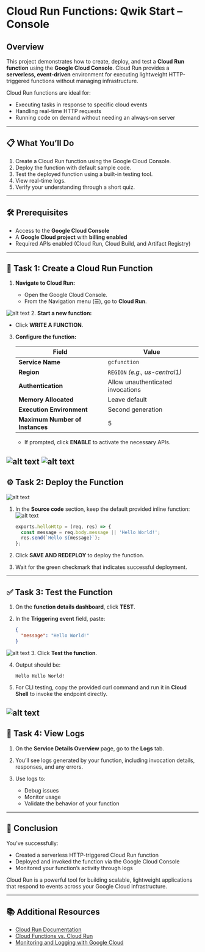 # Cloud Run Functions: Qwik Start – Console

## Overview

This project demonstrates how to create, deploy, and test a **Cloud Run function** using the **Google Cloud Console**. Cloud Run provides a **serverless, event-driven** environment for executing lightweight HTTP-triggered functions without managing infrastructure.

Cloud Run functions are ideal for:

* Executing tasks in response to specific cloud events
* Handling real-time HTTP requests
* Running code on demand without needing an always-on server

---

## 📋 What You’ll Do

1. Create a Cloud Run function using the Google Cloud Console.
2. Deploy the function with default sample code.
3. Test the deployed function using a built-in testing tool.
4. View real-time logs.
5. Verify your understanding through a short quiz.

---

## 🛠️ Prerequisites

* Access to the **Google Cloud Console**
* A **Google Cloud project** with **billing enabled**
* Required APIs enabled (Cloud Run, Cloud Build, and Artifact Registry)

---

## 🚀 Task 1: Create a Cloud Run Function

1. **Navigate to Cloud Run:**

   * Open the Google Cloud Console.
   * From the Navigation menu (☰), go to **Cloud Run**.

![alt text](Images/task1.png)
2. **Start a new function:**

   * Click **WRITE A FUNCTION**.

3. **Configure the function:**

   | Field                           | Value                             |
   | ------------------------------- | --------------------------------- |
   | **Service Name**                | `gcfunction`                      |
   | **Region**                      | `REGION` *(e.g., us-central1)*    |
   | **Authentication**              | Allow unauthenticated invocations |
   | **Memory Allocated**            | Leave default                     |
   | **Execution Environment**       | Second generation                 |
   | **Maximum Number of Instances** | 5                                 |

   * If prompted, click **ENABLE** to activate the necessary APIs.

![alt text](Images/task1.1.png)
![alt text](Images/task1.2.png)
---

## ⚙️ Task 2: Deploy the Function
![alt text](Images/task2.png)

1. In the **Source code** section, keep the default provided inline function:
![alt text](Images/task2.png)
   ```javascript
   exports.helloHttp = (req, res) => {
     const message = req.body.message || 'Hello World!';
     res.send(`Hello ${message}`);
   };
   ```

2. Click **SAVE AND REDEPLOY** to deploy the function.

3. Wait for the green checkmark that indicates successful deployment.

---

## ✅ Task 3: Test the Function

1. On the **function details dashboard**, click **TEST**.

2. In the **Triggering event** field, paste:

   ```json
   {
     "message": "Hello World!"
   }
   ```
![alt text](Images/task2.1.png)
3. Click **Test the function**.

4. Output should be:

   ```
   Hello Hello World!
   ```

5. For CLI testing, copy the provided curl command and run it in **Cloud Shell** to invoke the endpoint directly.

![alt text](Images/task2.2.png)
---

## 📄 Task 4: View Logs

1. On the **Service Details Overview** page, go to the **Logs** tab.

2. You’ll see logs generated by your function, including invocation details, responses, and any errors.

3. Use logs to:

   * Debug issues
   * Monitor usage
   * Validate the behavior of your function

---

## 🏁 Conclusion

You’ve successfully:

* Created a serverless HTTP-triggered Cloud Run function
* Deployed and invoked the function via the Google Cloud Console
* Monitored your function’s activity through logs

Cloud Run is a powerful tool for building scalable, lightweight applications that respond to events across your Google Cloud infrastructure.

---

## 📚 Additional Resources

* [Cloud Run Documentation](https://cloud.google.com/run/docs)
* [Cloud Functions vs. Cloud Run](https://cloud.google.com/run/docs/compare/functions)
* [Monitoring and Logging with Google Cloud](https://cloud.google.com/monitoring)
